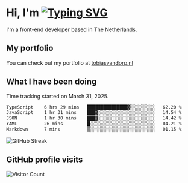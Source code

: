 # Hi, I'm [![Typing SVG](https://readme-typing-svg.demolab.com?font=Fira+Code&pause=1000&width=435&lines=tobiasvdorp)](https://git.io/typing-svg)

I'm a front-end developer based in The Netherlands.

## My portfolio

You can check out my portfolio at [tobiasvandorp.nl](https://www.tobiasvandorp.nl/)

## What I have been doing

Time tracking started on March 31, 2025.

<!--START_SECTION:waka-->

```txt
TypeScript    6 hrs 29 mins   ███████████████▓░░░░░░░░░   62.20 %
JavaScript    1 hr 31 mins    ███▓░░░░░░░░░░░░░░░░░░░░░   14.54 %
JSON          1 hr 30 mins    ███▓░░░░░░░░░░░░░░░░░░░░░   14.42 %
YAML          26 mins         █░░░░░░░░░░░░░░░░░░░░░░░░   04.21 %
Markdown      7 mins          ▒░░░░░░░░░░░░░░░░░░░░░░░░   01.15 %
```

<!--END_SECTION:waka-->

![GitHub Streak](https://streak-stats.demolab.com?user=tobiasvdorp&theme=dark&hide_border=true&mode=weekly&background=36%2C6400A6%2C000000)

## GitHub profile visits

![Visitor Count](https://profile-counter.glitch.me/tobiasvdorp/count.svg)
